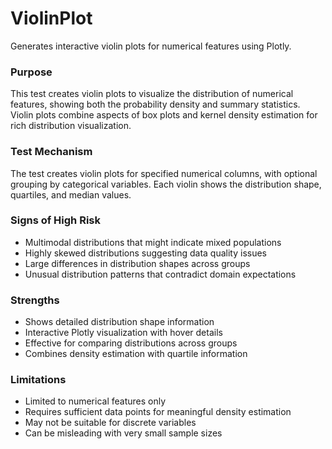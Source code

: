 # ViolinPlot

Generates interactive violin plots for numerical features using Plotly.

### Purpose

This test creates violin plots to visualize the distribution of numerical features,
showing both the probability density and summary statistics. Violin plots combine
aspects of box plots and kernel density estimation for rich distribution visualization.

### Test Mechanism

The test creates violin plots for specified numerical columns, with optional
grouping by categorical variables. Each violin shows the distribution shape,
quartiles, and median values.

### Signs of High Risk

- Multimodal distributions that might indicate mixed populations
- Highly skewed distributions suggesting data quality issues
- Large differences in distribution shapes across groups
- Unusual distribution patterns that contradict domain expectations

### Strengths

- Shows detailed distribution shape information
- Interactive Plotly visualization with hover details
- Effective for comparing distributions across groups
- Combines density estimation with quartile information

### Limitations

- Limited to numerical features only
- Requires sufficient data points for meaningful density estimation
- May not be suitable for discrete variables
- Can be misleading with very small sample sizes